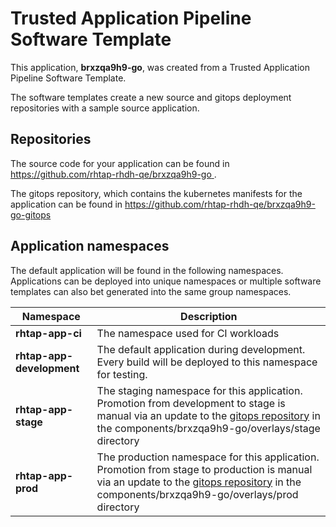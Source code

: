 # Trusted Application Pipeline Software Template

This application, **brxzqa9h9-go**, was created from a Trusted Application Pipeline Software Template.

The software templates create a new source and gitops deployment repositories with a sample source application. 

## Repositories

The source code for your application can be found in [https://github.com/rhtap-rhdh-qe/brxzqa9h9-go ](https://github.com/rhtap-rhdh-qe/brxzqa9h9-go ).
 
The gitops repository, which contains the kubernetes manifests for the application can be found in 
[https://github.com/rhtap-rhdh-qe/brxzqa9h9-go-gitops ](https://github.com/rhtap-rhdh-qe/brxzqa9h9-go-gitops ) 

## Application namespaces 

The default application will be found in the following namespaces. Applications can be deployed into unique namespaces or multiple software templates can also bet generated into the same group namespaces.  

|  Namespace   |  Description   |  
| -------- | -------- |
| **rhtap-app-ci** | The namespace used for CI workloads |
| **rhtap-app-development** | The default application during development. Every build will be deployed to this namespace for testing. |
| **rhtap-app-stage** | The staging namespace for this application. Promotion from development to stage is manual via an update to the [gitops repository](https://github.com/rhtap-rhdh-qe/brxzqa9h9-go-gitops ) in the components/brxzqa9h9-go/overlays/stage directory |
| **rhtap-app-prod** | The production namespace for this application. Promotion from stage to production is manual via an update to the [gitops repository](https://github.com/rhtap-rhdh-qe/brxzqa9h9-go-gitops ) in the components/brxzqa9h9-go/overlays/prod directory |